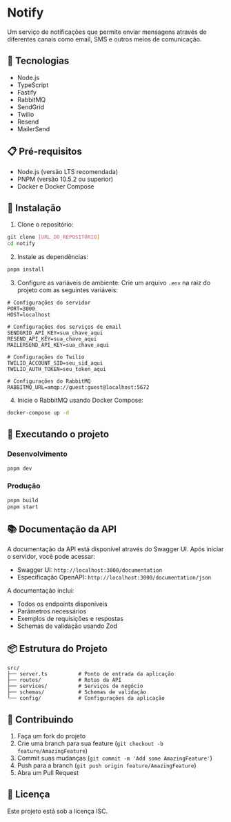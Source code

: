# Notify

Um serviço de notificações que permite enviar mensagens através de diferentes canais como email, SMS e outros meios de comunicação.

## 🚀 Tecnologias

- Node.js
- TypeScript
- Fastify
- RabbitMQ
- SendGrid
- Twilio
- Resend
- MailerSend

## 📋 Pré-requisitos

- Node.js (versão LTS recomendada)
- PNPM (versão 10.5.2 ou superior)
- Docker e Docker Compose

## 🔧 Instalação

1. Clone o repositório:

```bash
git clone [URL_DO_REPOSITÓRIO]
cd notify
```

2. Instale as dependências:

```bash
pnpm install
```

3. Configure as variáveis de ambiente:
   Crie um arquivo `.env` na raiz do projeto com as seguintes variáveis:

```env
# Configurações do servidor
PORT=3000
HOST=localhost

# Configurações dos serviços de email
SENDGRID_API_KEY=sua_chave_aqui
RESEND_API_KEY=sua_chave_aqui
MAILERSEND_API_KEY=sua_chave_aqui

# Configurações do Twilio
TWILIO_ACCOUNT_SID=seu_sid_aqui
TWILIO_AUTH_TOKEN=seu_token_aqui

# Configurações do RabbitMQ
RABBITMQ_URL=amqp://guest:guest@localhost:5672
```

4. Inicie o RabbitMQ usando Docker Compose:

```bash
docker-compose up -d
```

## 🚀 Executando o projeto

### Desenvolvimento

```bash
pnpm dev
```

### Produção

```bash
pnpm build
pnpm start
```

## 📚 Documentação da API

A documentação da API está disponível através do Swagger UI. Após iniciar o servidor, você pode acessar:

- Swagger UI: `http://localhost:3000/documentation`
- Especificação OpenAPI: `http://localhost:3000/documentation/json`

A documentação inclui:

- Todos os endpoints disponíveis
- Parâmetros necessários
- Exemplos de requisições e respostas
- Schemas de validação usando Zod

## 📦 Estrutura do Projeto

```
src/
├── server.ts          # Ponto de entrada da aplicação
├── routes/            # Rotas da API
├── services/          # Serviços de negócio
├── schemas/           # Schemas de validação
└── config/            # Configurações da aplicação
```

## 🤝 Contribuindo

1. Faça um fork do projeto
2. Crie uma branch para sua feature (`git checkout -b feature/AmazingFeature`)
3. Commit suas mudanças (`git commit -m 'Add some AmazingFeature'`)
4. Push para a branch (`git push origin feature/AmazingFeature`)
5. Abra um Pull Request

## 📝 Licença

Este projeto está sob a licença ISC.
